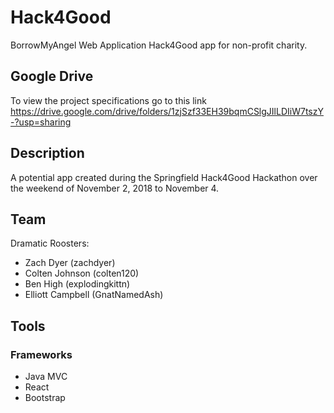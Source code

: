# Hack4Good

BorrowMyAngel Web Application
Hack4Good app for non-profit charity.

## Google Drive

To view the project specifications go to this link
https://drive.google.com/drive/folders/1zjSzf33EH39bqmCSlgJIlLDIiW7tszY-?usp=sharing

## Description

A potential app created during the Springfield Hack4Good Hackathon over the weekend of November 2, 2018 to November 4.

## Team

Dramatic Roosters:

- Zach Dyer (zachdyer)
- Colten Johnson (colten120)
- Ben High (explodingkittn)
- Elliott Campbell (GnatNamedAsh)

## Tools

### Frameworks

- Java MVC
- React
- Bootstrap
